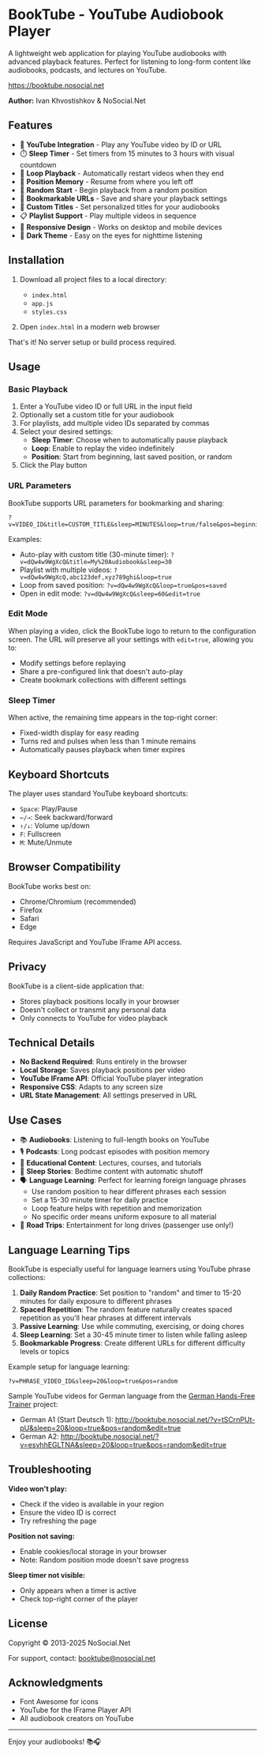 # BookTube - YouTube Audiobook Player

A lightweight web application for playing YouTube audiobooks with advanced playback features. Perfect for listening to long-form content like audiobooks, podcasts, and lectures on YouTube.

https://booktube.nosocial.net

**Author:** Ivan Khvostishkov & NoSocial.Net

## Features

- 🎵 **YouTube Integration** - Play any YouTube video by ID or URL
- ⏱️ **Sleep Timer** - Set timers from 15 minutes to 3 hours with visual countdown
- 🔁 **Loop Playback** - Automatically restart videos when they end
- 📍 **Position Memory** - Resume from where you left off
- 🎲 **Random Start** - Begin playback from a random position
- 🔖 **Bookmarkable URLs** - Save and share your playback settings
- 📝 **Custom Titles** - Set personalized titles for your audiobooks
- 📋 **Playlist Support** - Play multiple videos in sequence
- 📱 **Responsive Design** - Works on desktop and mobile devices
- 🌙 **Dark Theme** - Easy on the eyes for nighttime listening

## Installation

1. Download all project files to a local directory:
    - `index.html`
    - `app.js`
    - `styles.css`

2. Open `index.html` in a modern web browser

That's it! No server setup or build process required.

## Usage

### Basic Playback

1. Enter a YouTube video ID or full URL in the input field
2. Optionally set a custom title for your audiobook
3. For playlists, add multiple video IDs separated by commas
4. Select your desired settings:
    - **Sleep Timer**: Choose when to automatically pause playback
    - **Loop**: Enable to replay the video indefinitely
    - **Position**: Start from beginning, last saved position, or random
5. Click the Play button

### URL Parameters

BookTube supports URL parameters for bookmarking and sharing:

```
?v=VIDEO_ID&title=CUSTOM_TITLE&sleep=MINUTES&loop=true/false&pos=beginning/saved/random&edit=true/false
```

Examples:
- Auto-play with custom title (30-minute timer): `?v=dQw4w9WgXcQ&title=My%20Audiobook&sleep=30`
- Playlist with multiple videos: `?v=dQw4w9WgXcQ,abc123def,xyz789ghi&loop=true`
- Loop from saved position: `?v=dQw4w9WgXcQ&loop=true&pos=saved`
- Open in edit mode: `?v=dQw4w9WgXcQ&sleep=60&edit=true`

### Edit Mode

When playing a video, click the BookTube logo to return to the configuration screen. The URL will preserve all your settings with `edit=true`, allowing you to:
- Modify settings before replaying
- Share a pre-configured link that doesn't auto-play
- Create bookmark collections with different settings

### Sleep Timer

When active, the remaining time appears in the top-right corner:
- Fixed-width display for easy reading
- Turns red and pulses when less than 1 minute remains
- Automatically pauses playback when timer expires

## Keyboard Shortcuts

The player uses standard YouTube keyboard shortcuts:
- `Space`: Play/Pause
- `←/→`: Seek backward/forward
- `↑/↓`: Volume up/down
- `F`: Fullscreen
- `M`: Mute/Unmute

## Browser Compatibility

BookTube works best on:
- Chrome/Chromium (recommended)
- Firefox
- Safari
- Edge

Requires JavaScript and YouTube IFrame API access.

## Privacy

BookTube is a client-side application that:
- Stores playback positions locally in your browser
- Doesn't collect or transmit any personal data
- Only connects to YouTube for video playback

## Technical Details

- **No Backend Required**: Runs entirely in the browser
- **Local Storage**: Saves playback positions per video
- **YouTube IFrame API**: Official YouTube player integration
- **Responsive CSS**: Adapts to any screen size
- **URL State Management**: All settings preserved in URL

## Use Cases

- 📚 **Audiobooks**: Listening to full-length books on YouTube
- 🎙️ **Podcasts**: Long podcast episodes with position memory
- 📖 **Educational Content**: Lectures, courses, and tutorials
- 🛌 **Sleep Stories**: Bedtime content with automatic shutoff
- 🗣️ **Language Learning**: Perfect for learning foreign language phrases
    - Use random position to hear different phrases each session
    - Set a 15-30 minute timer for daily practice
    - Loop feature helps with repetition and memorization
    - No specific order means uniform exposure to all material
- 🚗 **Road Trips**: Entertainment for long drives (passenger use only!)

## Language Learning Tips

BookTube is especially useful for language learners using YouTube phrase collections:

1. **Daily Random Practice**: Set position to "random" and timer to 15-20 minutes for daily exposure to different phrases
2. **Spaced Repetition**: The random feature naturally creates spaced repetition as you'll hear phrases at different intervals
3. **Passive Learning**: Use while commuting, exercising, or doing chores
4. **Sleep Learning**: Set a 30-45 minute timer to listen while falling asleep
5. **Bookmarkable Progress**: Create different URLs for different difficulty levels or topics

Example setup for language learning:
```
?v=PHRASE_VIDEO_ID&sleep=20&loop=true&pos=random
```

Sample YouTube videos for German language from the [German Hands-Free Trainer](https://github.com/ivan-khvostishkov/german-a1-trainer) project:

* German A1 (Start Deutsch 1): http://booktube.nosocial.net/?v=tSCrnPUt-pU&sleep=20&loop=true&pos=random&edit=true
* German A2: http://booktube.nosocial.net/?v=esvhhEGLTNA&sleep=20&loop=true&pos=random&edit=true

## Troubleshooting

**Video won't play:**
- Check if the video is available in your region
- Ensure the video ID is correct
- Try refreshing the page

**Position not saving:**
- Enable cookies/local storage in your browser
- Note: Random position mode doesn't save progress

**Sleep timer not visible:**
- Only appears when a timer is active
- Check top-right corner of the player

## License

Copyright © 2013-2025 NoSocial.Net

For support, contact: booktube@nosocial.net

## Acknowledgments

- Font Awesome for icons
- YouTube for the IFrame Player API
- All audiobook creators on YouTube

---

Enjoy your audiobooks! 📚🎧
